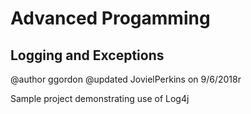# Advanced Progamming
## Logging and Exceptions

@author ggordon
@updated JovielPerkins on 9/6/2018r

Sample project demonstrating use of Log4j
